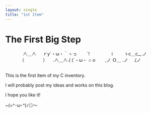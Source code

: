 ```yaml
---
layout: single
title: "1st Item"
---
```


# The First Big Step

　　　　∧＿∧
　 ｒy´・ω・｀ヽっ
　　`!　　　　　i
　　 ゝc＿c_,.ノ
　　　 （
　　　　）
　.∧＿∧.(
(´・ω・ ∩
o　　 ,ノ
Ｏ＿ .ノ
　.(ノ

\
This is the first item of my C inventory.

I will probably post my ideas and works on this blog.

I hope you like it!

~(=^･ω･^)ﾉ◎～ 
